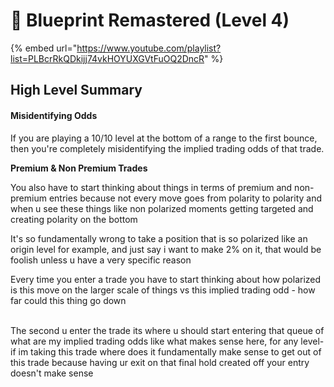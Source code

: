 # 📘 Blueprint Remastered (Level 4)

{% embed url="https://www.youtube.com/playlist?list=PLBcrRkQDkijj74vkHOYUXGVtFuOQ2DncR" %}

## High Level Summary



#### Misidentifying Odds

If you are playing a 10/10 level at the bottom of a range to the first bounce, then you're completely misidentifying the implied trading odds of that trade.



**Premium & Non Premium Trades**

You also have to start thinking about things in terms of premium and non-premium entries because not every move goes from polarity to polarity and when u see these things like non polarized moments getting targeted and creating polarity on the bottom

It's so fundamentally wrong to take a position that is so polarized like an origin level for example, and just say i want to make 2% on it, that would be foolish unless u have a very specific reason

Every time you enter a trade you have to start thinking about how polarized is this move on the larger scale of things vs this implied trading odd - how far could this thing go down&#x20;

\
The second u enter the trade its where u should start entering that queue of what are my implied trading odds like what makes sense here, for any level- if im taking this trade where does it fundamentally make sense to get out of this trade because having ur exit on that final hold created off your entry doesn't make sense

